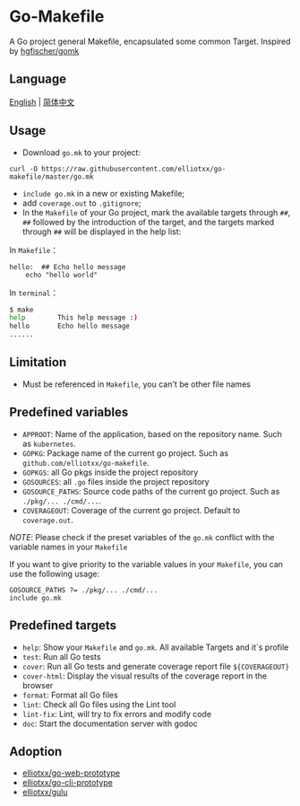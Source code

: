 # Go-Makefile

A Go project general Makefile, encapsulated some common Target. Inspired by [hgfischer/gomk](https://github.com/hgfischer/gomk)

## Language

[English](https://github.com/elliotxx/go-makefile/blob/master/README.md) | [简体中文](https://github.com/elliotxx/go-makefile/blob/master/README-zh.md)

## Usage

* Download `go.mk` to your project:
```
curl -O https://raw.githubusercontent.com/elliotxx/go-makefile/master/go.mk
```
* `include go.mk` in a new or existing Makefile;
* add `coverage.out` to `.gitignore`;
* In the `Makefile` of your Go project, mark the available targets through `##`, `##` followed by the introduction of the target, and the targets marked through `##` will be displayed in the help list:

In `Makefile`：
```
hello:  ## Echo hello message
	echo "hello world"
```

In `terminal`：
```bash
$ make
help        This help message :)
hello       Echo hello message
......
```

## Limitation
* Must be referenced in `Makefile`, you can't be other file names

## Predefined variables

* `APPROOT`: Name of the application, based on the repository name. Such as `kubernetes`.
* `GOPKG`: Package name of the current go project. Such as `github.com/elliotxx/go-makefile`.
* `GOPKGS`: all Go pkgs inside the project repository
* `GOSOURCES`: all `.go` files inside the project repository
* `GOSOURCE_PATHS`: Source code paths of the current go project. Such as `./pkg/... ./cmd/...`.
* `COVERAGEOUT`: Coverage of the current go project. Default to `coverage.out`.

*NOTE*: Please check if the preset variables of the `go.mk` conflict with the variable names in your `Makefile`

If you want to give priority to the variable values in your `Makefile`, you can use the following usage:
```
GOSOURCE_PATHS ?= ./pkg/... ./cmd/...
include go.mk
```

## Predefined targets

* `help`: Show your `Makefile` and `go.mk`. All available Targets and it`s profile
* `test`: Run all Go tests
* `cover`: Run all Go tests and generate coverage report file `${COVERAGEOUT}`
* `cover-html`: Display the visual results of the coverage report in the browser
* `format`: Format all Go files
* `lint`: Check all Go files using the Lint tool
* `lint-fix`: Lint, will try to fix errors and modify code
* `doc`: Start the documentation server with godoc

## Adoption
* [elliotxx/go-web-prototype](https://github.com/elliotxx/go-web-prototype)
* [elliotxx/go-cli-prototype](https://github.com/elliotxx/go-cli-prototype)
* [elliotxx/gulu](https://github.com/elliotxx/gulu)
